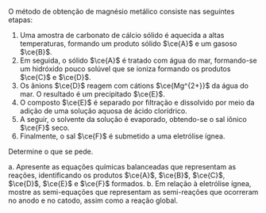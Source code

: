 O método de obtenção de magnésio metálico consiste nas seguintes etapas:

1. Uma amostra de carbonato de cálcio sólido é aquecida a altas temperaturas, formando um produto sólido $\ce{A}$ e um gasoso $\ce{B}$.
2. Em seguida, o sólido $\ce{A}$ é tratado com água do mar, formando-se um hidróxido pouco solúvel que se ioniza formando os produtos $\ce{C}$ e $\ce{D}$.
3. Os ânions $\ce{D}$ reagem com cátions $\ce{Mg^{2+}}$ da água do mar. O resultado é um precipitado $\ce{E}$.
4. O composto $\ce{E}$ é separado por filtração e dissolvido por meio da adição de uma solução aquosa de ácido clorídrico.
5. A seguir, o solvente da solução é evaporado, obtendo-se o sal iônico $\ce{F}$ seco.
6. Finalmente, o sal $\ce{F}$ é submetido a uma eletrólise ígnea.

Determine o que se pede.

a. Apresente as equações químicas balanceadas que representam as reações, identificando os produtos $\ce{A}$, $\ce{B}$, $\ce{C}$, $\ce{D}$, $\ce{E}$ e $\ce{F}$ formados.
b. Em relação à eletrólise ígnea, mostre as semi-equações que representam as semi-reações que ocorreram no anodo e no catodo, assim como a reação global. 
